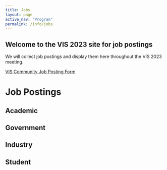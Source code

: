 ```yaml
---
title: Jobs
layout: page
active_nav: "Program"
permalink: /info/jobs
---
```


## Welcome to the VIS 2023 site for job postings

We will collect job postings and display them here throughout the VIS 2023 meeting. 

[VIS Community Job Posting Form](https://forms.gle/zfj1QrHCXNQfRQP99)

<!--
To submit a posting, please click "Submit Posting" in the site menu. Postings will be updated daily on this page. 

For more information about the Job Fair Meetup (TBD) please visit "Job Fair Meetup" in the site menu.

Questions? Contact the Community Committee (Alfie Abdul-Rahman, Qing Chen, and Bon Adriel Aseniero) at community@ieeevis.org. 
-->

# Job Postings

## Academic




## Government




## Industry




## Student



